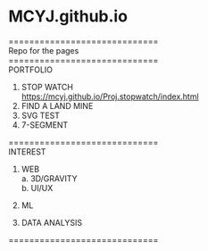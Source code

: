 # MCYJ.github.io

=============================<br>
Repo for the pages<br>
=============================<br>
PORTFOLIO<br>
1. STOP WATCH<br>https://mcyj.github.io/Proj.stopwatch/index.html
2. FIND A LAND MINE<br>
3. SVG TEST<br>
4. 7-SEGMENT<br>

=============================<br>
INTEREST<br>
1. WEB<br>
 a. 3D/GRAVITY<br>
 b. UI/UX<br>
 
2. ML<br>

3. DATA ANALYSIS<br>

=============================

